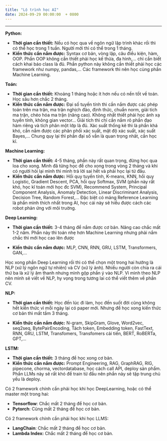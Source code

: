 ```yaml
---
title: "Lộ trình học AI"
date: 2024-09-29 00:00:00  + 0800
---
```

---
**Python:** 
-  **Thời gian cần thiết:** Nếu có học qua về ngôn ngữ lập trình khác rồi thì có thể học trong 1 tuần. Người mới thì có thể trong 1 tháng.
-  **Kiến thức cần nắm được:** Syntax cơ bản, vòng lặp, câu điều kiện, hàm, OOP. Phần OOP không cần thiết phải học kế thừa, đa hình,... chỉ cần biết cách khai báo class là đủ. Phần python này không cần thiết phải học các framework như numpy, pandas,... Các framework thì nên học cùng phần Machine Learning.

**Toán:**
- **Thời gian cần thiết:** Khoảng 1 tháng hoặc ít hơn nếu có nền tốt về toán. Học sâu hơn chắc 2 tháng.
- **Kiến thức cần nắm được:** Đại số tuyến tính thì cần nắm được các phép toán trên ma trận, ma trận nghịch đảo, định thức, chuẩn norm, giải tích ma trận, chéo hóa ma trận (nâng cao). Không nhất thiết phải học ánh xạ tuyến tính, không gian vector... Giải tích thì chỉ cần nắm rõ phần đạo hàm riêng và tích phân một lớp là đủ. Xác suất thống kê thì là phần khá khó, cần nắm được các phân phối xác suất, mật độ xác suất, xác suất Bayes,... Chung quy lại thì phần đại số vẫn là quan trọng nhât, cần học kĩ.

**Machine Learning:**
- **Thời gian cần thiết:** 4-5 tháng, phần này rất quan trọng, đừng học qua loa cho xong. Mình đã từng học để cho xong trong vòng 2 tháng và khi có người hỏi lại mình thì mình trả lời sai hết và phải học lại từ đầu.
- **Kiến thức cần nắm được:** Hồi quy tuyến tính, K-means, KNN, hồi quy Logistic, Gradient Descent, PCA, hồi quy Softmax, SVM (phần này rất khó, học kĩ toán mới học đc SVM), Recommend System, Principal Component Analysis, Anomaly Detection, Linear Discriminant Analysis, Decision Tree, Random Forest,... Đặc biệt có mảng Reference Learning là phần mình thích nhất trong AI, học cái này sẽ hiểu được cách các robot phản ứng với môi truờng.

**Deep Learning:**
- **Thời gian cần thiết:** 3-4 tháng để nắm được cơ bản. Nâng cao chắc mất 1-2 năm. Phần này thì toán nhẹ hơn Machine Learning nhưng phải nắm chắc thì mới học cao lên được

- **Kiến thức cần nắm được:** MLP, CNN, RNN, GRU, LSTM, Transformers, GAN,...

Học xong phần Deep Learning rồi thì có thể chọn một trong hai hướng là NLP (xử lý ngôn ngữ tự nhiên) và CV (xử lý ảnh). Nhiều người còn chia ra cái thứ ba là xử lý âm thanh nhưng mình gộp phần ý vào NLP. Vì mình theo NLP nên mình sẽ viết về NLP, hy vọng trong tương lai có thể viết thêm về phần CV.

**NLP:**
- **Thời gian cần thiết:** Học đến lúc đi làm, học đến suốt đời cũng không hết kiến thức vì mỗi ngày lại có paper mới. Nhưng để học xong kiến thức cơ bản thì mất tầm 3 tháng.
  
- **Kiến thức cần nắm được:** N-gram, SkipGram, Glove, Word2vec, seq2seq, BytePairEncoding, Tách token, Embedding token, FastText, RNN, GRU, LSTM, Transfomers, Transfomers cải tiến, BERT, RoBERTa, GPT,...

**LSTM:**
- **Thời gian cần thiết:** 3 tháng để học xong cơ bản.
- **Kiến thức cần nắm được:** Prompt Engineering, RAG, GraphRAG, RIG, pipecone, chorma, vectordatabase, học cách call API, deploy sản phẩm. Phần LLMs này sẽ rất khó để train từ đầu nên phần này sẽ tập trung chủ yếu là deploy.

Có 2 framework chính cần phải học khi học DeepLearning, hoặc có thể master một trong hai:
- **Tensorflow**: Chắc mất 2 tháng để học cơ bản.
- **Pytorch**: Cũng mất 2 tháng để học cơ bản.

Có 2 framework chính cần phải học khi học LLMS:
- **LangChain**: Chắc mất 2 tháng để học cơ bản.
- **Lambda Index:** Chắc mất 2 tháng để học cơ bản.